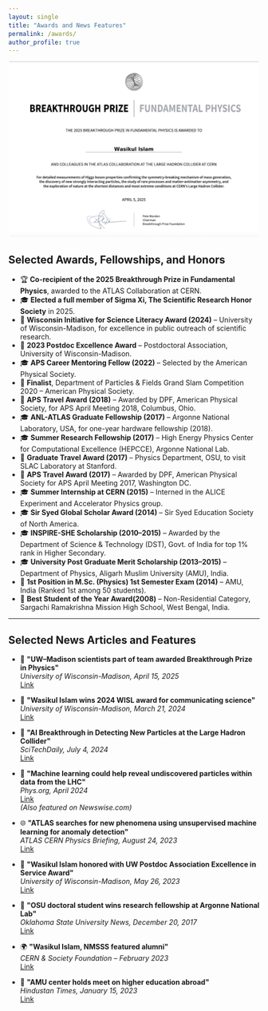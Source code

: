 ```yaml
---
layout: single
title: "Awards and News Features"
permalink: /awards/
author_profile: true
---
```


<p align="center">
  <img src="../images/Wasikul_Breakthrough_Prize.png" alt="Wasikul receiving Breakthrough Prize" width="500">
</p>


## Selected Awards, Fellowships, and Honors

- 🏆 **Co-recipient of the 2025 Breakthrough Prize in Fundamental Physics**, awarded to the ATLAS Collaboration at CERN.
- 🎓 **Elected a full member of Sigma Xi, The Scientific Research Honor Society** in 2025.  
- 🏅 **Wisconsin Initiative for Science Literacy Award (2024)** – University of Wisconsin-Madison, for excellence in public outreach of scientific research.
- 🥇 **2023 Postdoc Excellence Award** – Postdoctoral Association, University of Wisconsin-Madison.
- 🎓 **APS Career Mentoring Fellow (2022)** – Selected by the American Physical Society.
- 🥈 **Finalist**, Department of Particles & Fields Grand Slam Competition 2020 – American Physical Society.
- 🏅 **APS Travel Award (2018)** – Awarded by DPF, American Physical Society, for APS April Meeting 2018, Columbus, Ohio.
- 🎓 **ANL-ATLAS Graduate Fellowship (2017)** – Argonne National Laboratory, USA, for one-year hardware fellowship (2018).
- 🎓 **Summer Research Fellowship (2017)** – High Energy Physics Center for Computational Excellence (HEPCCE), Argonne National Lab.
- 🏅 **Graduate Travel Award (2017)** – Physics Department, OSU, to visit SLAC Laboratory at Stanford.
- 🏅 **APS Travel Award (2017)** – Awarded by DPF, American Physical Society for APS April Meeting 2017, Washington DC.
- 🎓 **Summer Internship at CERN (2015)** – Interned in the ALICE Experiment and Accelerator Physics group.
- 🎓 **Sir Syed Global Scholar Award (2014)** – Sir Syed Education Society of North America.
- 🎓 **INSPIRE-SHE Scholarship (2010–2015)** – Awarded by the Department of Science & Technology (DST), Govt. of India for top 1% rank in Higher Secondary.
- 🎓 **University Post Graduate Merit Scholarship (2013–2015)** – Department of Physics, Aligarh Muslim University (AMU), India.
- 🥇 **1st Position in M.Sc. (Physics) 1st Semester Exam (2014)** – AMU, India (Ranked 1st among 50 students).
- 🥇 **Best Student of the Year Award(2008)** – Non-Residential Category, Sargachi Ramakrishna Mission High School, West Bengal, India.

---

## Selected News Articles and Features

- 📰 **"UW–Madison scientists part of team awarded Breakthrough Prize in Physics"**  
  *University of Wisconsin-Madison, April 15, 2025*  
  [Link](https://www.physics.wisc.edu/2025/04/15/uw-madison-scientists-part-of-team-awarded-breakthrough-prize-in-physics)

- 📰 **"Wasikul Islam wins 2024 WISL award for communicating science"**  
  *University of Wisconsin-Madison, March 21, 2024*  
  [Link](https://www.physics.wisc.edu/2024/03/21/wasikul-islam-wins-2024-wisl-award-for-communicating-science)

- 🧠 **"AI Breakthrough in Detecting New Particles at the Large Hadron Collider"**  
  *SciTechDaily, July 4, 2024*  
  [Link](https://scitechdaily.com/ai-breakthrough-in-detecting-new-particles-at-the-large-hadron-collider)

- 🧠 **"Machine learning could help reveal undiscovered particles within data from the LHC"**  
  *Phys.org, April 2024*  
  [Link](https://phys.org/news/2024-04-machine-reveal-undiscovered-particles-large.html)  
  *(Also featured on Newswise.com)*

- 🌐 **"ATLAS searches for new phenomena using unsupervised machine learning for anomaly detection"**  
  *ATLAS CERN Physics Briefing, August 24, 2023*  
  [Link](https://atlas.cern/Updates/Briefing/Anomaly-Detection)

- 📰 **"Wasikul Islam honored with UW Postdoc Association Excellence in Service Award"**  
  *University of Wisconsin-Madison, May 26, 2023*  
  [Link](https://www.physics.wisc.edu/2023/05/26/wasikul-islam-honored-with-uw-postdoc-association-excellence-in-service-award)

- 📰 **"OSU doctoral student wins research fellowship at Argonne National Lab"**  
  *Oklahoma State University News, December 20, 2017*  
  [Link](https://news.okstate.edu/articles/communications/2017/osu-doctoral-student-wins-research-fellowship-argonne-national-lab.html)

- 🌍 **"Wasikul Islam, NMSSS featured alumni"**  
  *CERN & Society Foundation – February 2023*  
  [Link](https://www.linkedin.com/feed/update/urn:li:activity:7035902023447252992/)

- 📰 **"AMU center holds meet on higher education abroad"**  
  *Hindustan Times, January 15, 2023*  
  [Link](https://www.hindustantimes.com/cities/others/amu-centre-holds-meet-on-higher-education-abroad-101673724067530.html)
